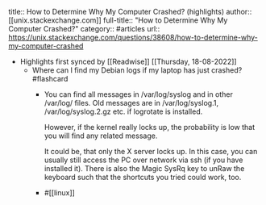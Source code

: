 title:: How to Determine Why My Computer Crashed? (highlights)
author:: [[unix.stackexchange.com]]
full-title:: "How to Determine Why My Computer Crashed?"
category:: #articles
url:: https://unix.stackexchange.com/questions/38608/how-to-determine-why-my-computer-crashed

- Highlights first synced by [[Readwise]] [[Thursday, 18-08-2022]]
	- Where can I find my Debian logs if my laptop has just crashed? #flashcard
		- You can find all messages in /var/log/syslog and in other /var/log/ files. Old messages are in /var/log/syslog.1, /var/log/syslog.2.gz etc. if logrotate is installed.
		  
		  However, if the kernel really locks up, the probability is low that you will find any related message.
		  
		  It could be, that only the X server locks up. In this case, you can usually still access the PC over network via ssh (if you have installed it). There is also the  Magic SysRq key to unRaw the keyboard such that the shortcuts you tried could work, too.
		- #[[linux]]